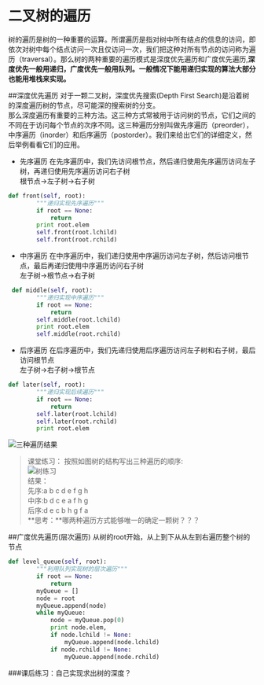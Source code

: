 # 二叉树的遍历
树的遍历是树的一种重要的运算。所谓遍历是指对树中所有结点的信息的访问，即依次对树中每个结点访问一次且仅访问一次，我们把这种对所有节点的访问称为遍历（traversal）。那么树的两种重要的遍历模式是深度优先遍历和广度优先遍历,**深度优先一般用递归，广度优先一般用队列。一般情况下能用递归实现的算法大部分也能用堆栈来实现。**

##深度优先遍历
对于一颗二叉树，深度优先搜索(Depth First Search)是沿着树的深度遍历树的节点，尽可能深的搜索树的分支。  
那么深度遍历有重要的三种方法。这三种方式常被用于访问树的节点，它们之间的不同在于访问每个节点的次序不同。这三种遍历分别叫做先序遍历（preorder），中序遍历（inorder）和后序遍历（postorder）。我们来给出它们的详细定义，然后举例看看它们的应用。
* 先序遍历 
在先序遍历中，我们先访问根节点，然后递归使用先序遍历访问左子树，再递归使用先序遍历访问右子树  
根节点->左子树->右子树
```python
def front(self, root):
        """递归实现先序遍历"""
        if root == None:
            return
        print root.elem
        self.front(root.lchild)
        self.front(root.rchild)
```


* 中序遍历 
在中序遍历中，我们递归使用中序遍历访问左子树，然后访问根节点，最后再递归使用中序遍历访问右子树  
左子树->根节点->右子树
```python
 def middle(self, root):
        """递归实现中序遍历"""
        if root == None:
            return
        self.middle(root.lchild)
        print root.elem
        self.middle(root.rchild)
```



* 后序遍历 
在后序遍历中，我们先递归使用后序遍历访问左子树和右子树，最后访问根节点  
左子树->右子树->根节点
```python
def later(self, root):
        """递归实现后续遍历"""
        if root == None:
            return
        self.later(root.lchild)
        self.later(root.rchild)
        print root.elem
```
![三种遍历结果](/images/三种遍历结果.jpg)

> 课堂练习：
按照如图树的结构写出三种遍历的顺序:    
![树练习](/images/树练习.png)  
结果：  
先序:a b c  d e f g h  
中序:b d c e a  f h g  
后序:d e c b h g f a  
**思考：**哪两种遍历方式能够唯一的确定一颗树？？？


##广度优先遍历(层次遍历)
从树的root开始，从上到下从从左到右遍历整个树的节点
```python
def level_queue(self, root):
        """利用队列实现树的层次遍历"""
        if root == None:
            return
        myQueue = []
        node = root
        myQueue.append(node)
        while myQueue:
            node = myQueue.pop(0)
            print node.elem,
            if node.lchild != None:
                myQueue.append(node.lchild)
            if node.rchild != None:
                myQueue.append(node.rchild)
```

###课后练习：自己实现求出树的深度？
